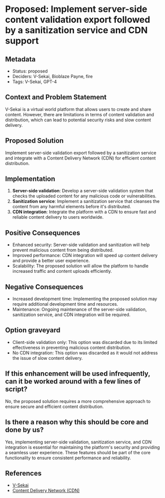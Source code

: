 # Proposed: Implement server-side content validation export followed by a sanitization service and CDN support

## Metadata

- Status: proposed
- Deciders: V-Sekai, Bioblaze Payne, fire
- Tags: V-Sekai, GPT-4

## Context and Problem Statement

V-Sekai is a virtual world platform that allows users to create and share content. However, there are limitations in terms of content validation and distribution, which can lead to potential security risks and slow content delivery.

## Proposed Solution

Implement server-side validation export followed by a sanitization service and integrate with a Content Delivery Network (CDN) for efficient content distribution.

## Implementation

1. **Server-side validation**: Develop a server-side validation system that checks the uploaded content for any malicious code or vulnerabilities.
2. **Sanitization service**: Implement a sanitization service that cleanses the content from any harmful elements before it's distributed.
3. **CDN integration**: Integrate the platform with a CDN to ensure fast and reliable content delivery to users worldwide.

## Positive Consequences

- Enhanced security: Server-side validation and sanitization will help prevent malicious content from being distributed.
- Improved performance: CDN integration will speed up content delivery and provide a better user experience.
- Scalability: The proposed solution will allow the platform to handle increased traffic and content uploads efficiently.

## Negative Consequences

- Increased development time: Implementing the proposed solution may require additional development time and resources.
- Maintenance: Ongoing maintenance of the server-side validation, sanitization service, and CDN integration will be required.

## Option graveyard

- Client-side validation only: This option was discarded due to its limited effectiveness in preventing malicious content distribution.
- No CDN integration: This option was discarded as it would not address the issue of slow content delivery.

## If this enhancement will be used infrequently, can it be worked around with a few lines of script?

No, the proposed solution requires a more comprehensive approach to ensure secure and efficient content distribution.

## Is there a reason why this should be core and done by us?

Yes, implementing server-side validation, sanitization service, and CDN integration is essential for maintaining the platform's security and providing a seamless user experience. These features should be part of the core functionality to ensure consistent performance and reliability.

## References

- [V-Sekai](https://v-sekai.org/)
- [Content Delivery Network (CDN)](https://en.wikipedia.org/wiki/Content_delivery_network)